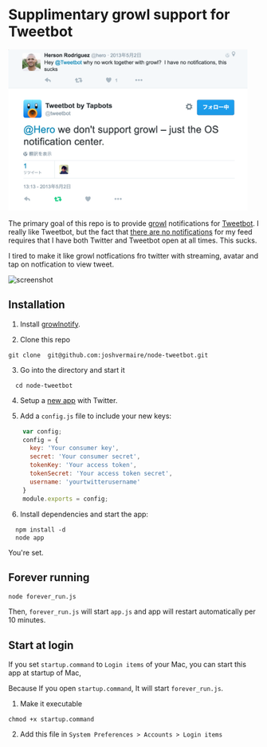 Supplimentary growl support for Tweetbot
=========================================
<img src="https://raw.githubusercontent.com/entotsu/tweetbot-growl/master/sucks.png" width="480" alt="fucking mind" />

The primary goal of this repo is to provide [growl](http://growl.info/) notifications for [Tweetbot](http://tapbots.com/tweetbot_mac/).
I really like Tweetbot, but the fact that [there are no notifications](https://twitter.com/tweetbot/status/329810890918600705) for my feed requires that I have both Twitter and Tweetbot open at all times. This sucks.

I tired to make it like growl notfications fro twitter with streaming, avatar and tap on notfication to view tweet.

![screenshot](http://i46.tinypic.com/14vu5x0.png)


## Installation

1. Install [growlnotify](http://growl.info/extras.php#growlnotify).

2. Clone this repo
```
git clone  git@github.com:joshvermaire/node-tweetbot.git
```

3. Go into the directory and start it
```
  cd node-tweetbot
```

4. Setup a [new app](https://dev.twitter.com/apps/new) with Twitter.

5. Add a `config.js` file to include your new keys:
``` javascript
    var config;
    config = {
      key: 'Your consumer key',
      secret: 'Your consumer secret',
      tokenKey: 'Your access token',
      tokenSecret: 'Your access token secret',
      username: 'yourtwitterusername'
    }
    module.exports = config;
```

6. Install dependencies and start the app:
```
  npm install -d
  node app
```
  You're set.

## Forever running
```
node forever_run.js
```
Then, `forever_run.js` will start `app.js` and app will restart automatically per 10 minutes.

## Start at login
If you set `startup.command` to `Login items` of your Mac, you can start this app at startup of Mac,

Because If you open `startup.command`, It will start `forever_run.js`.

1. Make it executable
```
chmod +x startup.command
```

2. Add this file in `System Preferences > Accounts > Login items`
